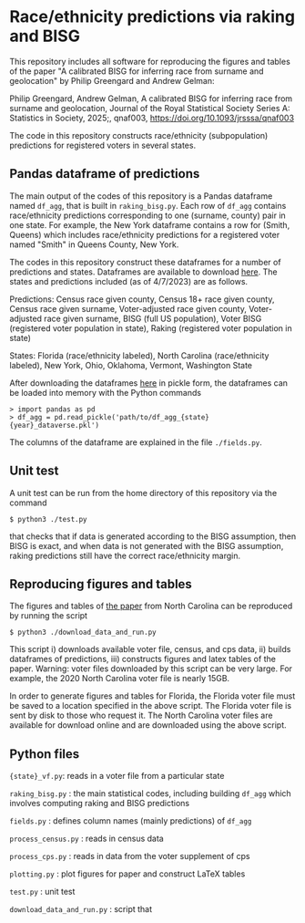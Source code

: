 # Race/ethnicity predictions via raking and BISG

This repository includes all software for reproducing the figures and tables of the paper 
"A calibrated BISG for inferring race from surname and geolocation" by Philip Greengard and Andrew Gelman:

Philip Greengard, Andrew Gelman, A calibrated BISG for inferring race from surname and geolocation, Journal of the Royal Statistical Society Series A: Statistics in Society, 2025;, qnaf003, https://doi.org/10.1093/jrsssa/qnaf003

The code in this repository constructs race/ethnicity (subpopulation) predictions for registered voters in 
several states. 

## Pandas dataframe of predictions
The main output of the codes of this repository is a Pandas dataframe named `df_agg`, 
that is built in `raking_bisg.py`.  Each row of `df_agg` contains race/ethnicity predictions corresponding to one (surname, county) pair in one state. 
For example, the New York dataframe contains a row for (Smith, Queens) which includes 
race/ethnicity predictions for a registered voter named "Smith" in Queens County, New York. 

The codes in this repository construct these dataframes for a number of predictions 
and states. Dataframes are available to download 
[here](https://dataverse.harvard.edu/dataset.xhtml?persistentId=doi%3A10.7910%2FDVN%2FQIM4UF). 
The states and predictions included (as of 4/7/2023) are as follows. 

Predictions:
Census race given county,
Census 18+ race given county,
Census race given surname, 
Voter-adjusted race given county, 
Voter-adjusted race given surname,
BISG (full US population),
Voter BISG (registered voter population in state),
Raking (registered voter population in state)

States: 
Florida (race/ethnicity labeled),
North Carolina (race/ethnicity labeled),
New York,
Ohio,
Oklahoma,
Vermont,
Washington State

After downloading the dataframes 
[here](https://dataverse.harvard.edu/dataset.xhtml?persistentId=doi%3A10.7910%2FDVN%2FQIM4UF) 
in pickle form, the dataframes can 
be loaded into memory with the Python commands

```
> import pandas as pd 
> df_agg = pd.read_pickle('path/to/df_agg_{state}{year}_dataverse.pkl')
```

The columns of the dataframe are explained in the file `./fields.py`.

## Unit test
A unit test can be run from the home directory of this repository via the command 
```
$ python3 ./test.py
``` 
that checks that if data is generated according to the BISG assumption, then BISG is exact, 
and when data is not generated with the BISG assumption, raking predictions still have the 
correct race/ethnicity margin.

## Reproducing figures and tables
The figures and tables of [the paper](https://arxiv.org/abs/2304.09126) from North Carolina can be reproduced
by running the script
```
$ python3 ./download_data_and_run.py
``` 
This script i) downloads available voter file, census, and cps data, ii) builds dataframes 
of predictions, iii) constructs figures and latex tables of the paper. Warning: voter files 
downloaded by this script can be very large. For example, the 2020 North Carolina voter 
file is nearly 15GB. 

In order to generate figures and tables for Florida, the Florida voter file must be 
saved to a location specified in the above script. The Florida voter file is 
sent by disk to those who request it. 
The North Carolina voter files are available for download online and are
downloaded using the above script.  
 

## Python files

`{state}_vf.py`: reads in a voter file from a particular state

`raking_bisg.py` : the main statistical codes, including building `df_agg` which involves computing 
raking and BISG predictions

`fields.py` : defines column names (mainly predictions) of `df_agg`

`process_census.py` : reads in census data

`process_cps.py` : reads in data from the voter supplement of cps

`plotting.py` : plot figures for paper and construct LaTeX tables

`test.py` : unit test

`download_data_and_run.py` : script that 

